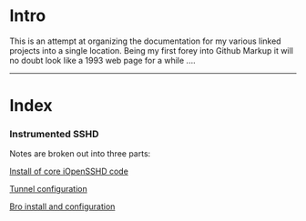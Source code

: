 # Intro
This is an attempt at organizing the documentation for my various linked projects into a single location.  Being my first forey into Github Markup it will no doubt look like a 1993 web page for a while ....

-----

# Index

### Instrumented SSHD
Notes are broken out into three parts:

[Install of core iOpenSSHD code](isshd_CoreSoftware.md)

[Tunnel configuration](isshd_Tunnel.md)

[Bro install and configuration](isshd_BroInstall.md)


